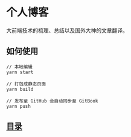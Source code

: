 # 个人博客

大前端技术的梳理、总结以及国外大神的文章翻译。

## 如何使用

```
// 本地编辑
yarn start

// 打包成静态页面
yarn build

// 发布至 GitHub 会自动同步至 GitBook
yarn push
```

## [目录](SUMMARY.md)